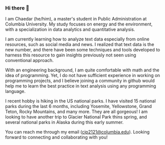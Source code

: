 ### Hi there 👋

I am Chaedar (he/him), a master's student in Public Administration at Columbia University. My study focuses on energy and the environment,
with a specialization in data analytics and quantitative analysis.

I am currently learning how to analyze text data especially from online resources, such as social media and news. I realized that text data 
is the new number, and there have been some techniques and tools developed to harness this resource to gain insights previously not seen 
using conventional approach.

With an engineering background, I am quite comfortable with math and the idea of programming. Yet, I do not have sufficient experience in
working on programming projects, and I believe joining a community in github would help me to learn the best practice in text analysis 
using any programming language.

I recent hobby is hiking in the US national parks. I have visited 15 national parks during the last 6 months, including Yosemite, Yellowstone,
Grand Teton, Rocky Mountains, and many more. They are all gorgeous! I am looking to have another trip to Glacier National Park thins spring,
and several national parks in Alaska during this early summer.

You can reach me through my email (cip2121@columbia.edu). Looking forward to connecting and collaborating with you!

<!--
**cip2121/cip2121** is a ✨ _special_ ✨ repository because its `README.md` (this file) appears on your GitHub profile.

